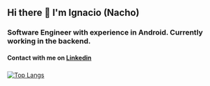 ## Hi there 👋 I'm Ignacio (Nacho)

### Software Engineer with experience in Android. Currently working in the backend.

#### Contact with me on [Linkedin](https://www.linkedin.com/in/ignacio-bado/)

###

[![Top Langs](https://github-readme-stats.vercel.app/api/top-langs/?username=ibado&layout=compact)](https://github.com/anuraghazra/github-readme-stats)
<!--
**ibado/ibado** is a ✨ _special_ ✨ repository because its `README.md` (this file) appears on your GitHub profile.

Here are some ideas to get you started:

- 🔭 I’m currently working on ...
- 🌱 I’m currently learning ...
- 👯 I’m looking to collaborate on ...
- 🤔 I’m looking for help with ...
- 💬 Ask me about ...
- 📫 How to reach me: ...
- 😄 Pronouns: ...
- ⚡ Fun fact: ...
-->

